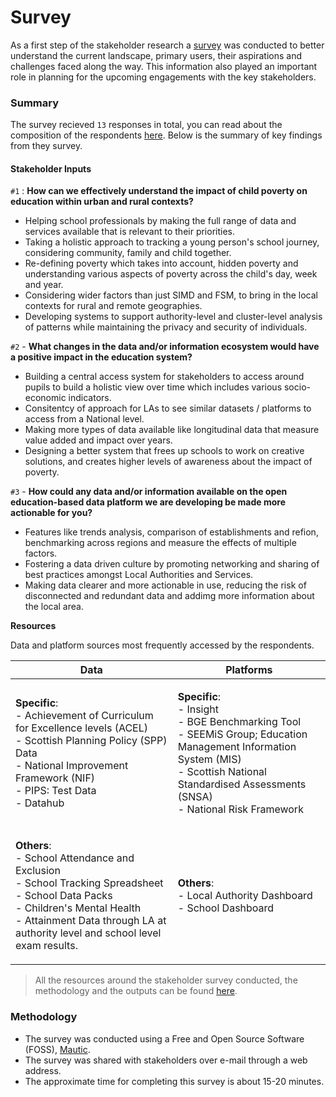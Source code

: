 # Survey

As a first step of the stakeholder research a [survey](https://github.com/The-Data-for-Children-Collaborative/noral-user-research/blob/main/research/01-stakeholder-survey/01-01-stakeholder-survey.md) was conducted to better understand the current landscape, primary users, their aspirations and challenges faced along the way. This information also played an important role in planning for the upcoming engagements with the key stakeholders.

### Summary

The survey recieved `13` responses in total, you can read about the composition of the respondents [here](survey.md#summary). Below is the summary of key findings from they survey.

#### Stakeholder Inputs

`#1` : **How can we effectively understand the impact of child poverty on education within urban and rural contexts?**

* Helping school professionals by making the full range of data and services available that is relevant to their priorities.
* Taking a holistic approach to tracking a young person's school journey, considering community, family and child together.
* Re-defining poverty which takes into account, hidden poverty and understanding various aspects of poverty across the child's day, week and year.
* Considering wider factors than just SIMD and FSM, to bring in the local contexts for rural and remote geographies.
* Developing systems to support authority-level and cluster-level analysis of patterns while maintaining the privacy and security of individuals.

`#2` - **What changes in the data and/or information ecosystem would have a positive impact in the education system?**

* Building a central access system for stakeholders to access around pupils to build a holistic view over time which includes various socio-economic indicators.
* Consitentcy of approach for LAs to see similar datasets / platforms to access from a National level.
* Making more types of data available like longitudinal data that measure value added and impact over years.
* Designing a better system that frees up schools to work on creative solutions, and creates higher levels of awareness about the impact of poverty.

`#3` - **How could any data and/or information available on the open education-based data platform we are developing be made more actionable for you?**

* Features like trends analysis, comparison of establishments and refion, benchmarking across regions and measure the effects of multiple factors.
* Fostering a data driven culture by promoting networking and sharing of best practices amongst Local Authorities and Services.
* Making data clearer and more actionable in use, reducing the risk of disconnected and redundant data and addimg more information about the local area.

**Resources**

Data and platform sources most frequently accessed by the respondents.

| Data                                                                                                                                                                                                                                         | Platforms                                                                                                                                                                                                                      |
| -------------------------------------------------------------------------------------------------------------------------------------------------------------------------------------------------------------------------------------------- | ------------------------------------------------------------------------------------------------------------------------------------------------------------------------------------------------------------------------------ |
| <p><strong>Specific</strong>:<br>- Achievement of Curriculum for Excellence levels (ACEL)<br>- Scottish Planning Policy (SPP) Data<br>- National Improvement Framework (NIF)<br>- PIPS: Test Data<br>- Datahub</p>                           | <p><strong>Specific</strong>:<br>- Insight<br>- BGE Benchmarking Tool<br>- SEEMiS Group; Education Management Information System (MIS)<br>- Scottish National Standardised Assessments (SNSA)<br>- National Risk Framework</p> |
| <p><strong>Others</strong>:<br>- School Attendance and Exclusion<br>- School Tracking Spreadsheet<br>- School Data Packs<br>- Children's Mental Health<br>- Attainment Data through LA at authority level and school level exam results.</p> | <p><strong>Others</strong>:<br>- Local Authority Dashboard<br>- School Dashboard</p>                                                                                                                                           |

> All the resources around the stakeholder survey conducted, the methodology and the outputs can be found [here](https://github.com/The-Data-for-Children-Collaborative/noral-user-research/tree/main/research/01-stakeholder-survey).

### Methodology

* The survey was conducted using a Free and Open Source Software (FOSS), [Mautic](https://www.mautic.org).
* The survey was shared with stakeholders over e-mail through a web address.
* The approximate time for completing this survey is about 15-20 minutes.

